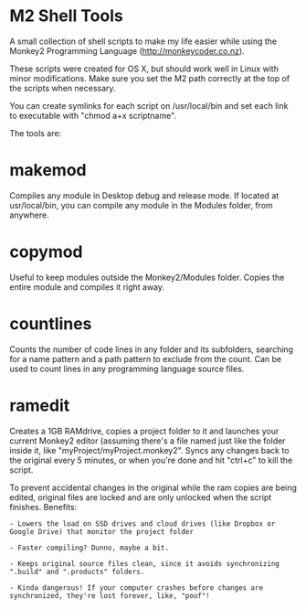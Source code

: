# M2 Shell Tools
A small collection of shell scripts to make my life easier while using the Monkey2 Programming Language (http://monkeycoder.co.nz).

These scripts were created for OS X, but should work well in Linux with minor modifications. Make sure you set the M2 path correctly at the top of the scripts when necessary.

You can create symlinks for each script on /usr/local/bin and set each link to executable with "chmod a+x scriptname".

The tools are:
# makemod
Compiles any module in Desktop debug and release mode. If located at usr/local/bin, you can compile any module in the Modules folder, from anywhere.

# copymod
Useful to keep modules outside the Monkey2/Modules folder. Copies the entire module and compiles it right away.

# countlines
Counts the number of code lines in any folder and its subfolders, searching for a name pattern and a path pattern to exclude from the count. Can be used to count lines in any programming language source files.

# ramedit
Creates a 1GB RAMdrive, copies a project folder to it and launches your current Monkey2 editor (assuming there's a file named just like the folder inside it, like "myProject/myProject.monkey2". Syncs any changes back to the original every 5 minutes, or when you're done and hit "ctrl+c" to kill the script.

To prevent accidental changes in the original while the ram copies are being edited, original files are locked and are only unlocked when the script finishes. Benefits:

	- Lowers the load on SSD drives and cloud drives (like Dropbox or Google Drive) that monitor the project folder
	
	- Faster compiling? Dunno, maybe a bit.
	
	- Keeps original source files clean, since it avoids synchronizing ".build" and ".products" folders.
	
	- Kinda dangerous! If your computer crashes before changes are synchronized, they're lost forever, like, "poof"!

